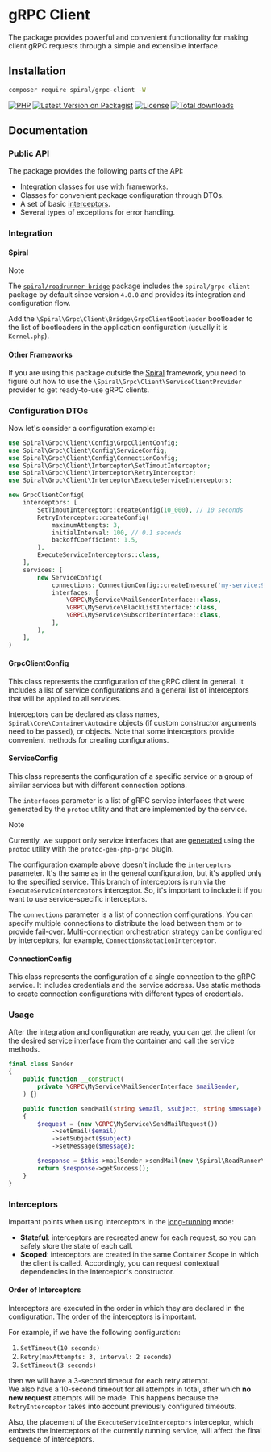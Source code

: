 # gRPC Client

The package provides powerful and convenient functionality for making client gRPC requests through
a simple and extensible interface.

## Installation

```bash
composer require spiral/grpc-client -W
```

[![PHP](https://img.shields.io/packagist/php-v/spiral/grpc-client.svg?style=flat-square&logo=php)](https://packagist.org/packages/spiral/grpc-client)
[![Latest Version on Packagist](https://img.shields.io/packagist/v/spiral/grpc-client.svg?style=flat-square&logo=packagist)](https://packagist.org/packages/spiral/grpc-client)
[![License](https://img.shields.io/packagist/l/spiral/grpc-client.svg?style=flat-square)](LICENSE.md)
[![Total downloads](https://img.shields.io/packagist/dt/spiral/grpc-client.svg?style=flat-square)](https://packagist.org/packages/spiral/grpc-client/stats)

## Documentation

### Public API

The package provides the following parts of the API:
- Integration classes for use with frameworks.
- Classes for convenient package configuration through DTOs.
- A set of basic [interceptors](https://spiral.dev/docs/framework-interceptors/).
- Several types of exceptions for error handling.

### Integration

#### Spiral

> [!NOTE]
> The [`spiral/roadrunner-bridge`](https://github.com/spiral/roadrunner-bridge) package includes
> the `spiral/grpc-client` package by default since version `4.0.0` and provides its integration
> and configuration flow.

Add the `\Spiral\Grpc\Client\Bridge\GrpcClientBootloader` bootloader to the list of bootloaders
in the application configuration (usually it is `Kernel.php`).

#### Other Frameworks

If you are using this package outside the [Spiral](https://spiral.dev/) framework,
you need to figure out how to use the `\Spiral\Grpc\Client\ServiceClientProvider` provider
to get ready-to-use gRPC clients.

### Configuration DTOs

Now let's consider a configuration example:

```php
use Spiral\Grpc\Client\Config\GrpcClientConfig;
use Spiral\Grpc\Client\Config\ServiceConfig;
use Spiral\Grpc\Client\Config\ConnectionConfig;
use Spiral\Grpc\Client\Interceptor\SetTimoutInterceptor;
use Spiral\Grpc\Client\Interceptor\RetryInterceptor;
use Spiral\Grpc\Client\Interceptor\ExecuteServiceInterceptors;

new GrpcClientConfig(
    interceptors: [
        SetTimoutInterceptor::createConfig(10_000), // 10 seconds
        RetryInterceptor::createConfig(
            maximumAttempts: 3,
            initialInterval: 100, // 0.1 seconds
            backoffCoefficient: 1.5,
        ),
        ExecuteServiceInterceptors::class,
    ],
    services: [
        new ServiceConfig(
            connections: ConnectionConfig::createInsecure('my-service:9001'),
            interfaces: [
                \GRPC\MyService\MailSenderInterface::class,
                \GRPC\MyService\BlackListInterface::class,
                \GRPC\MyService\SubscriberInterface::class,
            ],
        ),
    ],
)
```

#### GrpcClientConfig

This class represents the configuration of the gRPC client in general.
It includes a list of service configurations and a general list of interceptors that will be applied to all services.

Interceptors can be declared as class names, `Spiral\Core\Container\Autowire` objects
(if custom constructor arguments need to be passed), or objects.
Note that some interceptors provide convenient methods for creating configurations.

#### ServiceConfig

This class represents the configuration of a specific service or a group of similar services
but with different connection options.

The `interfaces` parameter is a list of gRPC service interfaces that were generated by the `protoc` utility
and that are implemented by the service.

> [!NOTE]
> Currently, we support only service interfaces that are [generated](https://spiral.dev/docs/grpc-client)
> using the `protoc` utility with the `protoc-gen-php-grpc` plugin.

The configuration example above doesn't include the `interceptors` parameter.
It's the same as in the general configuration, but it's applied only to the specified service.
This branch of interceptors is run via the `ExecuteServiceInterceptors` interceptor.
So, it's important to include it if you want to use service-specific interceptors.

The `connections` parameter is a list of connection configurations. You can specify multiple connections
to distribute the load between them or to provide fail-over.
Multi-connection orchestration strategy can be configured by interceptors,
for example, `ConnectionsRotationInterceptor`.

#### ConnectionConfig

This class represents the configuration of a single connection to the gRPC service.
It includes credentials and the service address.
Use static methods to create connection configurations with different types of credentials.

### Usage

After the integration and configuration are ready, you can get the client for the desired service interface
from the container and call the service methods.

```php
final class Sender
{
    public function __construct(
        private \GRPC\MyService\MailSenderInterface $mailSender,
    ) {}

    public function sendMail(string $email, $subject, string $message): bool
    {
        $request = (new \GRPC\MyService\SendMailRequest())
            ->setEmail($email)
            ->setSubject($subject)
            ->setMessage($message);

        $response = $this->mailSender->sendMail(new \Spiral\RoadRunner\GRPC\Context([]), $request);
        return $response->getSuccess();
    }
}
```

### Interceptors

Important points when using interceptors in the [long-running](https://spiral.dev/docs/start-server) mode:
- **Stateful**: interceptors are recreated anew for each request, so you can safely store the state of each call.
- **Scoped**: interceptors are created in the same Container Scope in which the client is called.
  Accordingly, you can request contextual dependencies in the interceptor's constructor.

#### Order of Interceptors

Interceptors are executed in the order in which they are declared in the configuration.
The order of the interceptors is important.

For example, if we have the following configuration:

1. `SetTimeout(10 seconds)`
2. `Retry(maxAttempts: 3, interval: 2 seconds)`
3. `SetTimeout(3 seconds)`

then we will have a 3-second timeout for each retry attempt.  
We also have a 10-second timeout for all attempts in total, after which **no new request** attempts will be made.
This happens because the `RetryInterceptor` takes into account previously configured timeouts.

Also, the placement of the `ExecuteServiceInterceptors` interceptor,
which embeds the interceptors of the currently running service,
will affect the final sequence of interceptors.
